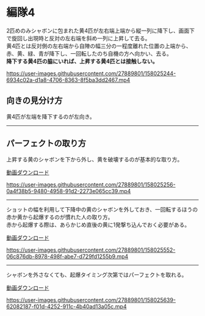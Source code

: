 # 編隊4  
2匹めのみシャボンに包まれた黄4匹が左右端上端から縦一列に降下し、画面下で旋回し出現時と反対の左右端を斜め一列に上昇して去る。  
黄4匹とは反対側の左右端から自陣の幅三分の一程度離れた位置の上端から、赤、黄、緑、青が降下し、一回転したのち自機の方へ向かい、去る。  
**降下する黄4匹の脇にいれば、上昇する黄4匹とは接触しない。**

https://user-images.githubusercontent.com/27889801/158025244-6934c02a-d1a8-4706-8363-8f5ba3dd2467.mp4

## 向きの見分け方  
黄4匹が左端を降下するのが左向き。  
___  
## パーフェクトの取り方  
上昇する黄のシャボンを下から外し、黄を破壊するのが基本的な取り方。  

[動画ダウンロード](https://github.com/r-parenthesis/TSS/blob/main/formations/media/H264/form4.mp4?raw=true)  

https://user-images.githubusercontent.com/27889801/158025256-0a4f38b5-9480-4958-91d2-2273e065cc39.mp4

___ 
ショットの幅を利用して下降中の黄のシャボンを外しておき、一回転するほうの赤か黄から起爆するのが慣れた人の取り方。  
赤から起爆する際は、あらかじめ直後の黄に1発撃ち込んでおく必要がある。

[動画ダウンロード](https://github.com/r-parenthesis/TSS/blob/main/formations/media/H264/form4perreg.mp4?raw=true) 

https://user-images.githubusercontent.com/27889801/158025552-06c876db-8978-498f-abe7-d729fd1255b9.mp4

___ 
シャボンを外さなくても、起爆タイミング次第ではパーフェクトを取れる。  
  
[動画ダウンロード](https://github.com/r-parenthesis/TSS/blob/main/formations/media/H264/form4per2.mp4?raw=true)  

https://user-images.githubusercontent.com/27889801/158025639-62082187-f01d-4252-911c-4b40ad13a05c.mp4

